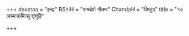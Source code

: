 +++
devataa = "इन्द्रः"
RShiH = "वामदेवो गौतमः"
ChandaH = "त्रिष्टुप्"
title = "१० अस्माकमित्सु शृणुहि"

+++
